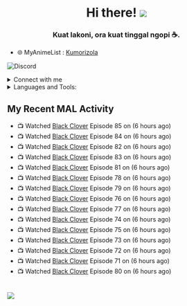<h1 align="center">Hi there! <img src="https://media.giphy.com/media/hvRJCLFzcasrR4ia7z/giphy.gif" width="25px"> </h1>
<h3 align="center">Kuat lakoni, ora kuat tinggal ngopi ☕.</h3>

- 🌐 MyAnimeList : [Kumorizola](https://myanimelist.net/animelist/Kumorizola)

![Discord](https://discord.c99.nl/widget/theme-3/761213268009943051.png)
<details>
      <summary>Connect with me</summary>
    <p align="left">
        <a href="https://www.facebook.com/kumori.hartley.1" target="blank"><img align="center"
                src="https://raw.githubusercontent.com/rahuldkjain/github-profile-readme-generator/master/src/images/icons/Social/facebook.svg"
                alt="kumori hartley" height="30" width="40" /></a>
        <a href="https://www.instagram.com/kumorizola/" target="blank"><img align="center"
                src="https://raw.githubusercontent.com/rahuldkjain/github-profile-readme-generator/master/src/images/icons/Social/instagram.svg"
                alt="kumorizola" height="30" width="40" /></a>
        <a href="https://discord.com" target="blank"><img align="center"
                src="https://raw.githubusercontent.com/rahuldkjain/github-profile-readme-generator/master/src/images/icons/Social/discord.svg"
                alt="Kumori#5882" height="30" width="40" /></a>
    </p>
</details>

<details>
    <summary align="left">Languages and Tools:</summary>
<p align="left">
      <a href="https://www.w3schools.com/css/" target="_blank">
        <img src="https://raw.githubusercontent.com/devicons/devicon/master/icons/css3/css3-original-wordmark.svg"
            alt="css3" width="40" height="40" /> </a> <a href="https://www.w3.org/html/" target="_blank"> <img
            src="https://raw.githubusercontent.com/devicons/devicon/master/icons/html5/html5-original-wordmark.svg"
            alt="html5" width="40" height="40" /> </a> <a href="https://www.java.com" target="_blank"> <img
            src="https://raw.githubusercontent.com/devicons/devicon/master/icons/java/java-original.svg" alt="java"
            width="40" height="40" /> </a> <a href="https://developer.mozilla.org/en-US/docs/Web/JavaScript"
            target="_blank"> <img
            src="https://raw.githubusercontent.com/devicons/devicon/master/icons/javascript/javascript-original.svg"
            alt="javascript" width="40" height="40" /> </a> <a href="https://nodejs.org" target="_blank"> <img
            src="https://raw.githubusercontent.com/devicons/devicon/master/icons/nodejs/nodejs-original-wordmark.svg"
            alt="nodejs" width="40" height="40" /> </a> <a href="https://www.python.org" target="_blank"> <img
            src="https://raw.githubusercontent.com/devicons/devicon/master/icons/python/python-original.svg"
            alt="python" width="40" height="40" /> </a> <a href="https://www.typescriptlang.org/" target="_blank"> <img
            src="https://raw.githubusercontent.com/devicons/devicon/master/icons/typescript/typescript-original.svg" 
            alt="typescript" width="40" height="40" /> </a> <a href="https://www.photoshop.com/en" target="_blank"> <img
            src="https://upload.wikimedia.org/wikipedia/commons/a/af/Adobe_Photoshop_CC_icon.svg" alt="photoshop" width="40" height="40"/> </a>
            <a href="https://www.adobe.com/products/premiere.html" target="_blank"> <img
            src="https://upload.wikimedia.org/wikipedia/commons/4/40/Adobe_Premiere_Pro_CC_icon.svg" alt="Premiere pro" width="40" height="40"/> </a>
            <a href="https://www.adobe.com/in/products/illustrator.html" target="_blank"> <img 
            src="https://upload.wikimedia.org/wikipedia/commons/f/fb/Adobe_Illustrator_CC_icon.svg" alt="illustrator" width="40" height="40"/> </a>
      
 </details>
 
 <h2> My Recent MAL Activity</h2>
<!-- MAL_ACTIVITY:start -->

- 📺 Watched [Black Clover](https://MyAnimeList.net/anime.php?id=34572) Episode 85 on (6 hours ago)
- 📺 Watched [Black Clover](https://MyAnimeList.net/anime.php?id=34572) Episode 84 on (6 hours ago)
- 📺 Watched [Black Clover](https://MyAnimeList.net/anime.php?id=34572) Episode 82 on (6 hours ago)
- 📺 Watched [Black Clover](https://MyAnimeList.net/anime.php?id=34572) Episode 83 on (6 hours ago)
- 📺 Watched [Black Clover](https://MyAnimeList.net/anime.php?id=34572) Episode 81 on (6 hours ago)
- 📺 Watched [Black Clover](https://MyAnimeList.net/anime.php?id=34572) Episode 78 on (6 hours ago)
- 📺 Watched [Black Clover](https://MyAnimeList.net/anime.php?id=34572) Episode 79 on (6 hours ago)
- 📺 Watched [Black Clover](https://MyAnimeList.net/anime.php?id=34572) Episode 76 on (6 hours ago)
- 📺 Watched [Black Clover](https://MyAnimeList.net/anime.php?id=34572) Episode 77 on (6 hours ago)
- 📺 Watched [Black Clover](https://MyAnimeList.net/anime.php?id=34572) Episode 74 on (6 hours ago)
- 📺 Watched [Black Clover](https://MyAnimeList.net/anime.php?id=34572) Episode 75 on (6 hours ago)
- 📺 Watched [Black Clover](https://MyAnimeList.net/anime.php?id=34572) Episode 73 on (6 hours ago)
- 📺 Watched [Black Clover](https://MyAnimeList.net/anime.php?id=34572) Episode 72 on (6 hours ago)
- 📺 Watched [Black Clover](https://MyAnimeList.net/anime.php?id=34572) Episode 71 on (6 hours ago)
- 📺 Watched [Black Clover](https://MyAnimeList.net/anime.php?id=34572) Episode 80 on (6 hours ago)

<!-- MAL_ACTIVITY:end -->

  
<h2 align="left"> <img src="https://media.discordapp.net/attachments/918405470073520168/919220018355523584/ezgif.com-gif-maker_1.gif">
